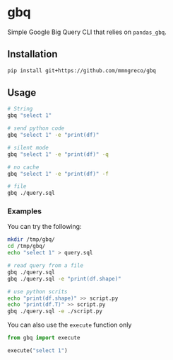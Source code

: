 # gbq

Simple Google Big Query CLI that relies on `pandas_gbq`.


## Installation


```bash
pip install git+https://github.com/mmngreco/gbq
```


## Usage

```bash
# String
gbq "select 1"

# send python code
gbq "select 1" -e "print(df)"

# silent mode
gbq "select 1" -e "print(df)" -q

# no cache
gbq "select 1" -e "print(df)" -f

# file
gbq ./query.sql
```


### Examples

You can try the following:

```bash
mkdir /tmp/gbq/
cd /tmp/gbq/
echo "select 1" > query.sql

# read query from a file
gbq ./query.sql
gbq ./query.sql -e "print(df.shape)"

# use python scrits
echo "print(df.shape)" >> script.py
echo "print(df.T)" >> script.py
gbq ./query.sql -e ./script.py
```

You can also use the `execute` function only

```python
from gbq import execute

execute("select 1")
```
